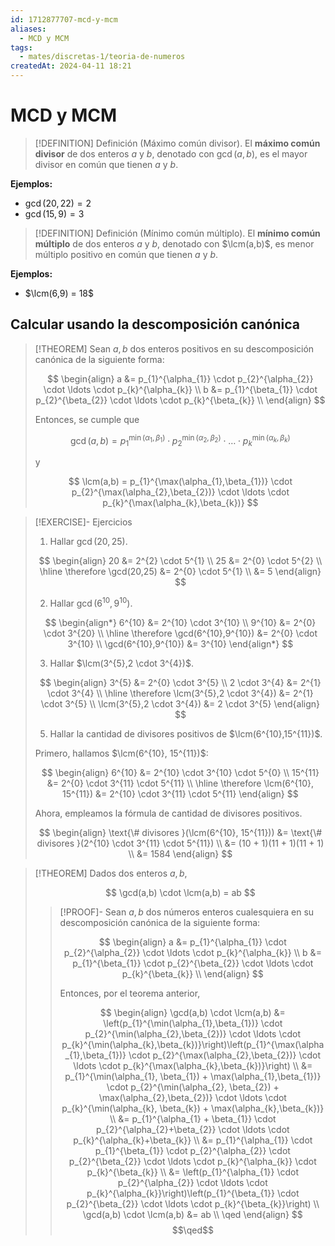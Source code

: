 ```yaml
---
id: 1712877707-mcd-y-mcm
aliases:
  - MCD y MCM
tags:
  - mates/discretas-1/teoria-de-numeros
createdAt: 2024-04-11 18:21
---
```


# MCD y MCM

> [!DEFINITION] Definición (Máximo común divisor).
> El **máximo común divisor** de dos enteros $a$ y $b$, denotado con $\gcd(a,b)$, es el mayor divisor en común que tienen $a$ y $b$.

**Ejemplos:**

- $\gcd(20,22) = 2$
- $\gcd(15,9) = 3$

> [!DEFINITION] Definición (Mínimo común múltiplo).
> El **mínimo común múltiplo** de dos enteros $a$ y $b$, denotado con $\lcm(a,b)$, es menor múltiplo positivo en común que tienen $a$ y $b$.

**Ejemplos:**

- $\lcm(6,9) = 18$

## Calcular usando la descomposición canónica

> [!THEOREM]
> Sean $a,b$ dos enteros positivos en su descomposición canónica de la siguiente forma:
> 
> $$
> \begin{align}
> a &= p_{1}^{\alpha_{1}} \cdot p_{2}^{\alpha_{2}} \cdot \ldots \cdot p_{k}^{\alpha_{k}} \\
> b &= p_{1}^{\beta_{1}} \cdot p_{2}^{\beta_{2}} \cdot \ldots \cdot p_{k}^{\beta_{k}} \\
> \end{align}
> $$
> 
> Entonces, se cumple que
> 
> $$
> \gcd(a,b) = p_{1}^{\min(\alpha_{1},\beta_{1})} \cdot p_{2}^{\min(\alpha_{2},\beta_{2})} \cdot \ldots \cdot p_{k}^{\min(\alpha_{k},\beta_{k})}
> $$
> 
> y
> 
> $$
> \lcm(a,b) = p_{1}^{\max(\alpha_{1},\beta_{1})} \cdot p_{2}^{\max(\alpha_{2},\beta_{2})} \cdot \ldots \cdot p_{k}^{\max(\alpha_{k},\beta_{k})}
> $$

> [!EXERCISE]- Ejercicios
> 1. Hallar $\gcd(20,25)$.
> 
> $$
> \begin{align}
> 20 &= 2^{2} \cdot 5^{1} \\
> 25 &= 2^{0} \cdot 5^{2} \\
> \hline
> \therefore \gcd(20,25) &= 2^{0} \cdot 5^{1}  \\
> &= 5
> \end{align}
> $$
> 
> 2. Hallar $\gcd(6^{10},9^{10})$.
> 
> $$
> \begin{align*}
> 6^{10} &= 2^{10} \cdot 3^{10} \\
> 9^{10} &= 2^{0} \cdot 3^{20} \\
> \hline
> \therefore \gcd(6^{10},9^{10}) &= 2^{0} \cdot 3^{10} \\
> \gcd(6^{10},9^{10}) &= 3^{10}
> \end{align*}
> $$
> 
> 3. Hallar $\lcm(3^{5},2 \cdot 3^{4})$.
> 
> $$
> \begin{align}
> 3^{5}     &= 2^{0} \cdot 3^{5} \\
> 2 \cdot 3^{4} &= 2^{1} \cdot 3^{4} \\
> \hline
> \therefore \lcm(3^{5},2 \cdot 3^{4}) &= 2^{1} \cdot 3^{5} \\
> \lcm(3^{5},2 \cdot 3^{4}) &= 2 \cdot 3^{5}
> \end{align}
> $$
> 
> 5. Hallar la cantidad de divisores positivos de $\lcm(6^{10},15^{11})$.
> 
> Primero, hallamos $\lcm(6^{10}, 15^{11})$:
> 
> $$
> \begin{align}
> 6^{10}  &= 2^{10} \cdot 3^{10} \cdot 5^{0} \\
> 15^{11} &= 2^{0} \cdot 3^{11} \cdot 5^{11} \\
> \hline
> \therefore \lcm(6^{10}, 15^{11}) &= 2^{10} \cdot 3^{11} \cdot 5^{11}
> \end{align}
> $$
> 
> Ahora, empleamos la fórmula de cantidad de divisores positivos.
> 
> $$
> \begin{align}
> \text{\# divisores }(\lcm(6^{10}, 15^{11})) &= \text{\# divisores }(2^{10} \cdot 3^{11} \cdot 5^{11}) \\
> &= (10 + 1)(11 + 1)(11 + 1) \\
> &= 1584
> \end{align}
> $$

> [!THEOREM]
> Dados dos enteros $a,b$,
> 
> $$
> \gcd(a,b) \cdot \lcm(a,b) = ab
> $$
> 
> > [!PROOF]-
> > Sean $a,b$ dos números enteros cualesquiera en su descomposición canónica de la siguiente forma:
> > 
> > $$
> > \begin{align}
> > a &= p_{1}^{\alpha_{1}} \cdot p_{2}^{\alpha_{2}} \cdot \ldots \cdot p_{k}^{\alpha_{k}} \\
> > b &= p_{1}^{\beta_{1}} \cdot p_{2}^{\beta_{2}} \cdot \ldots \cdot p_{k}^{\beta_{k}} \\
> > \end{align}
> > $$
> > 
> > Entonces, por el teorema anterior,
> > 
> > $$
> > \begin{align}
> > \gcd(a,b) \cdot \lcm(a,b) &= \left(p_{1}^{\min(\alpha_{1},\beta_{1})} \cdot p_{2}^{\min(\alpha_{2},\beta_{2})} \cdot \ldots \cdot p_{k}^{\min(\alpha_{k},\beta_{k})}\right)\left(p_{1}^{\max(\alpha_{1},\beta_{1})} \cdot p_{2}^{\max(\alpha_{2},\beta_{2})} \cdot \ldots \cdot p_{k}^{\max(\alpha_{k},\beta_{k})}\right) \\
> > &= p_{1}^{\min(\alpha_{1}, \beta_{1}) + \max(\alpha_{1},\beta_{1})} \cdot p_{2}^{\min(\alpha_{2}, \beta_{2}) + \max(\alpha_{2},\beta_{2})} \cdot \ldots \cdot p_{k}^{\min(\alpha_{k}, \beta_{k}) + \max(\alpha_{k},\beta_{k})} \\
> > &= p_{1}^{\alpha_{1} + \beta_{1}} \cdot p_{2}^{\alpha_{2}+\beta_{2}} \cdot \ldots \cdot p_{k}^{\alpha_{k}+\beta_{k}} \\
> > &= p_{1}^{\alpha_{1}} \cdot p_{1}^{\beta_{1}} \cdot p_{2}^{\alpha_{2}} \cdot p_{2}^{\beta_{2}} \cdot \ldots \cdot p_{k}^{\alpha_{k}} \cdot p_{k}^{\beta_{k}} \\
> > &= \left(p_{1}^{\alpha_{1}} \cdot p_{2}^{\alpha_{2}} \cdot \ldots \cdot p_{k}^{\alpha_{k}}\right)\left(p_{1}^{\beta_{1}} \cdot p_{2}^{\beta_{2}} \cdot \ldots \cdot p_{k}^{\beta_{k}}\right) \\
> > \gcd(a,b) \cdot \lcm(a,b) &= ab \\
> > \qed
> > \end{align}
> > $$
> > $$\qed$$
